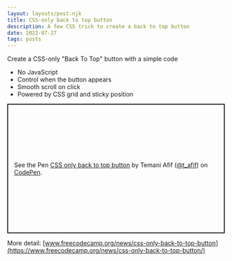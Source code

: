 ```yaml
---
layout: layouts/post.njk
title: CSS-only back to top button
description: A few CSS trick to create a back to top button
date: 2022-07-27
tags: posts
---
```


Create a CSS-only "Back To Top" button with a simple code
* No JavaScript
* Control when the button appears
* Smooth scroll on click
* Powered by CSS grid and sticky position


<p class="codepen" data-height="300" data-default-tab="result" data-slug-hash="poLWLJG" data-preview="true" data-user="t_afif" style="height: 300px; box-sizing: border-box; display: flex; align-items: center; justify-content: center; border: 2px solid; margin: 1em 0; padding: 1em;">
  <span>See the Pen <a href="https://codepen.io/t_afif/pen/poLWLJG">
  CSS only back to top button</a> by Temani Afif (<a href="https://codepen.io/t_afif">@t_afif</a>)
  on <a href="https://codepen.io">CodePen</a>.</span>
</p>
<script async src="https://cpwebassets.codepen.io/assets/embed/ei.js"></script>

More detail: [www.freecodecamp.org/news/css-only-back-to-top-button](https://www.freecodecamp.org/news/css-only-back-to-top-button/)
